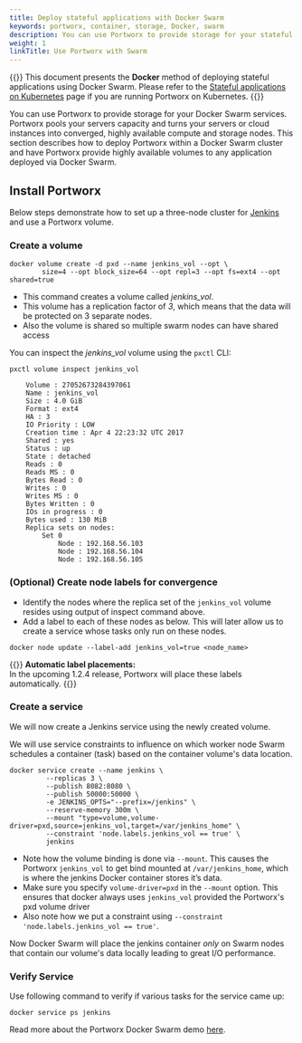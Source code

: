 ```yaml
---
title: Deploy stateful applications with Docker Swarm
keywords: portworx, container, storage, Docker, swarm
description: You can use Portworx to provide storage for your stateful services running on Docker Swarm.  Follow the step-by-step tutorial today!
weight: 1
linkTitle: Use Portworx with Swarm
---
```


{{<info>}}
This document presents the **Docker** method of deploying stateful applications using Docker Swarm. Please refer to the [Stateful applications on Kubernetes](/portworx-install-with-kubernetes/application-install-with-kubernetes/) page if you are running Portworx on Kubernetes.
{{</info>}}

You can use Portworx to provide storage for your Docker Swarm services. Portworx pools your servers capacity and turns your servers or cloud instances into converged, highly available compute and storage nodes. This section describes how to deploy Portworx within a Docker Swarm cluster and have Portworx provide highly available volumes to any application deployed via Docker Swarm.

## Install Portworx

Below steps demonstrate how to set up a three-node cluster for [Jenkins](https://www.jenkins.io/) and use a Portworx volume.

### Create a volume

```text
docker volume create -d pxd --name jenkins_vol --opt \
        size=4 --opt block_size=64 --opt repl=3 --opt fs=ext4 --opt shared=true
```

* This command creates a volume called _jenkins\_vol_.
* This volume has a replication factor of _3_, which means that the data will be protected on 3 separate nodes.
* Also the volume is shared so multiple swarm nodes can have shared access

You can inspect the _jenkins\_vol_ volume using the `pxctl` CLI:

```text
pxctl volume inspect jenkins_vol
```

```output
    Volume : 27052673284397061
    Name : jenkins_vol
    Size : 4.0 GiB
    Format : ext4
    HA : 3
    IO Priority : LOW
    Creation time : Apr 4 22:23:32 UTC 2017
    Shared : yes
    Status : up
    State : detached
    Reads : 0
    Reads MS : 0
    Bytes Read : 0
    Writes : 0
    Writes MS : 0
    Bytes Written : 0
    IOs in progress : 0
    Bytes used : 130 MiB
    Replica sets on nodes:
        Set 0
            Node : 192.168.56.103
            Node : 192.168.56.104
            Node : 192.168.56.105
```

### (Optional) Create node labels for convergence

* Identify the nodes where the replica set of the `jenkins_vol` volume resides using output of inspect command above.
* Add a label to each of these nodes as below. This will later allow us to create a service whose tasks only run on these nodes.

```text
docker node update --label-add jenkins_vol=true <node_name>
```

{{<info>}}
**Automatic label placements:**<br/> In the upcoming 1.2.4 release, Portworx will place these labels automatically.
{{</info>}}

### Create a service
We will now create a Jenkins service using the newly created volume.

We will use service constraints to influence on which worker node Swarm schedules a container (task) based on the container volume's data location.

```text
docker service create --name jenkins \
         --replicas 3 \
         --publish 8082:8080 \
         --publish 50000:50000 \
         -e JENKINS_OPTS="--prefix=/jenkins" \
         --reserve-memory 300m \
         --mount "type=volume,volume-driver=pxd,source=jenkins_vol,target=/var/jenkins_home" \
         --constraint 'node.labels.jenkins_vol == true' \
         jenkins
```

* Note how the volume binding is done via `--mount`. This causes the Portworx `jenkins_vol` to get bind mounted at `/var/jenkins_home`, which is where the jenkins Docker container stores it’s data.
* Make sure you specify `volume-driver=pxd` in the `--mount` option. This ensures that docker always uses `jenkins_vol` provided the Portworx's pxd volume driver
* Also note how we put a constraint using `--constraint 'node.labels.jenkins_vol == true'`.

Now Docker Swarm will place the jenkins container _only_ on Swarm nodes that contain our volume's data locally leading to great I/O performance.

### Verify Service
Use following command to verify if various tasks for the service came up:

```text
docker service ps jenkins
```

Read more about the Portworx Docker Swarm demo [here](https://portworx.com/highly-resilient-jenkins-using-docker-swarm/).
